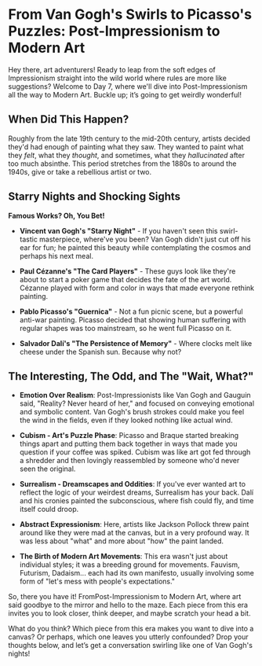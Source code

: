 # From Van Gogh's Swirls to Picasso's Puzzles: Post-Impressionism to Modern Art

Hey there, art adventurers! Ready to leap from the soft edges of Impressionism straight into the wild world where rules are more like suggestions? Welcome to Day 7, where we'll dive into Post-Impressionism all the way to Modern Art. Buckle up; it’s going to get weirdly wonderful!

## When Did This Happen?

Roughly from the late 19th century to the mid-20th century, artists decided they'd had enough of painting what they saw. They wanted to paint what they *felt*, what they *thought*, and sometimes, what they *hallucinated* after too much absinthe. This period stretches from the 1880s to around the 1940s, give or take a rebellious artist or two.

## Starry Nights and Shocking Sights

**Famous Works? Oh, You Bet!**

- **Vincent van Gogh's "Starry Night"** - If you haven't seen this swirl-tastic masterpiece, where've you been? Van Gogh didn't just cut off his ear for fun; he painted this beauty while contemplating the cosmos and perhaps his next meal.

- **Paul Cézanne's "The Card Players"** - These guys look like they're about to start a poker game that decides the fate of the art world. Cézanne played with form and color in ways that made everyone rethink painting.

- **Pablo Picasso's "Guernica"** - Not a fun picnic scene, but a powerful anti-war painting. Picasso decided that showing human suffering with regular shapes was too mainstream, so he went full Picasso on it.

- **Salvador Dalí's "The Persistence of Memory"** - Where clocks melt like cheese under the Spanish sun. Because why not?

## The Interesting, The Odd, and The "Wait, What?"

- **Emotion Over Realism**: Post-Impressionists like Van Gogh and Gauguin said, "Reality? Never heard of her," and focused on conveying emotional and symbolic content. Van Gogh's brush strokes could make you feel the wind in the fields, even if they looked nothing like actual wind.

- **Cubism - Art's Puzzle Phase**: Picasso and Braque started breaking things apart and putting them back together in ways that made you question if your coffee was spiked. Cubism was like art got fed through a shredder and then lovingly reassembled by someone who'd never seen the original.

- **Surrealism - Dreamscapes and Oddities**: If you've ever wanted art to reflect the logic of your weirdest dreams, Surrealism has your back. Dalí and his cronies painted the subconscious, where fish could fly, and time itself could droop.

- **Abstract Expressionism**: Here, artists like Jackson Pollock threw paint around like they were mad at the canvas, but in a very profound way. It was less about "what" and more about "how" the paint landed.

- **The Birth of Modern Art Movements**: This era wasn't just about individual styles; it was a breeding ground for movements. Fauvism, Futurism, Dadaism... each had its own manifesto, usually involving some form of "let's mess with people's expectations."

So, there you have it! FromPost-Impressionism to Modern Art, where art said goodbye to the mirror and hello to the maze. Each piece from this era invites you to look closer, think deeper, and maybe scratch your head a bit. 

What do you think? Which piece from this era makes you want to dive into a canvas? Or perhaps, which one leaves you utterly confounded? Drop your thoughts below, and let’s get a conversation swirling like one of Van Gogh's nights!